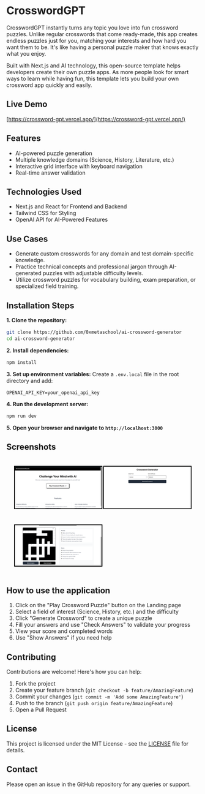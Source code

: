 # CrosswordGPT
CrosswordGPT instantly turns any topic you love into fun crossword puzzles. Unlike regular crosswords that come ready-made, this app creates endless puzzles just for you, matching your interests and how hard you want them to be. It's like having a personal puzzle maker that knows exactly what you enjoy.

Built with Next.js and AI technology, this open-source template helps developers create their own puzzle apps. As more people look for smart ways to learn while having fun, this template lets you build your own crossword app quickly and easily.

## Live Demo
[https://crossword-gpt.vercel.app/](https://crossword-gpt.vercel.app/)

## Features
- AI-powered puzzle generation
- Multiple knowledge domains (Science, History, Literature, etc.)
- Interactive grid interface with keyboard navigation
- Real-time answer validation

## Technologies Used

- Next.js and React for Frontend and Backend
- Tailwind CSS for Styling
- OpenAI API for AI-Powered Features

## Use Cases
- Generate custom crosswords for any domain and test domain-specific knowledge.
- Practice technical concepts and professional jargon through AI-generated puzzles with adjustable difficulty levels.
- Utilize crossword puzzles for vocabulary building, exam preparation, or specialized field training.

## Installation Steps
**1. Clone the repository:**

```bash
git clone https://github.com/0xmetaschool/ai-crossword-generator
cd ai-crossword-generator
```

**2. Install dependencies:**

```bash
npm install
```

**3. Set up environment variables:**
Create a `.env.local` file in the root directory and add:

```
OPENAI_API_KEY=your_openai_api_key
```

**4. Run the development server:**

```bash
npm run dev
```

**5. Open your browser and navigate to `http://localhost:3000`**

## Screenshots
<div style="display: flex; justify-content: space-between; padding:20px;">
  <img src="https://github.com/0xmetaschool/CrosswordGPT/blob/main/public/crossword-gpt-landing-page.png?raw=true" alt="CrosswordGPT Landing Page screenshot" style="width: 49%; border: 2px solid black;" />
  <img src="https://github.com/0xmetaschool/CrosswordGPT/blob/main/public/crossword-gpt-home-page.png?raw=true" alt="CrosswordGPT Home Page screenshot" style="width: 49%; border: 2px solid black;" />
</div>
<div style="display: flex; justify-content: space-between;padding:20px;">
  <img src="https://github.com/0xmetaschool/CrosswordGPT/blob/main/public/crossword-gpt-puzzle-page.png?raw=true" alt="CrosswordGPT Puzzle Page screenshot" style="width: 49%; border: 2px solid black;" />
</div>


## How to use the application

1. Click on the "Play Crossword Puzzle" button on the Landing page
2. Select a field of interest (Science, History, etc.) and the difficulty
3. Click "Generate Crossword" to create a unique puzzle
4. Fill your answers and use "Check Answers" to validate your progress
5. View your score and completed words
6. Use "Show Answers" if you need help

## Contributing

Contributions are welcome! Here's how you can help:

1. Fork the project
2. Create your feature branch (`git checkout -b feature/AmazingFeature`)
3. Commit your changes (`git commit -m 'Add some AmazingFeature'`)
4. Push to the branch (`git push origin feature/AmazingFeature`)
5. Open a Pull Request

## License

This project is licensed under the MIT License - see the [LICENSE](https://github.com/0xmetaschool/CrosswordGPT/blob/main/LICENSE) file for details.

## Contact

Please open an issue in the GitHub repository for any queries or support.
